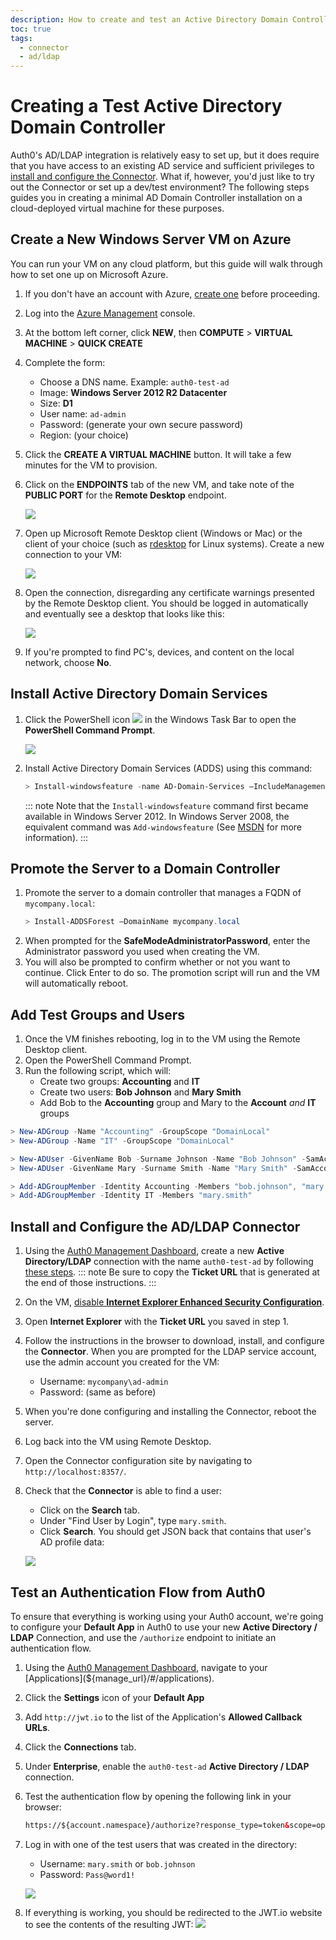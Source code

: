 ```yaml
---
description: How to create and test an Active Directory Domain Controller.
toc: true
tags:
  - connector
  - ad/ldap
---
```

# Creating a Test Active Directory Domain Controller

Auth0's AD/LDAP integration is relatively easy to set up, but it does require that you have access to an existing AD service and sufficient privileges to [install and configure the Connector](/connector/install). What if, however, you'd just like to try out the Connector or set up a dev/test environment? The following steps guides you in creating a minimal AD Domain Controller installation on a cloud-deployed virtual machine for these purposes.

## Create a New Windows Server VM on Azure

You can run your VM on any cloud platform, but this guide will walk through how to set one up on Microsoft Azure.

1. If you don't have an account with Azure, [create one](https://azure.microsoft.com) before proceeding.
1. Log into the [Azure Management](https://manage.windowsazure.com) console.
1. At the bottom left corner, click **NEW**, then **COMPUTE** > **VIRTUAL MACHINE** > **QUICK CREATE**
1. Complete the form:
    * Choose a DNS name. Example: `auth0-test-ad`
    * Image: **Windows Server 2012 R2 Datacenter**
    * Size: **D1**
    * User name: `ad-admin`
    * Password: (generate your own secure password)
    * Region: (your choice)
1. Click the **CREATE A VIRTUAL MACHINE** button. It will take a few minutes for the VM to provision.
1. Click on the **ENDPOINTS** tab of the new VM, and take note of the **PUBLIC PORT** for the **Remote Desktop** endpoint.

    ![](/media/articles/connector/test-dc/remote-desktop-port.png)

1. Open up Microsoft Remote Desktop client (Windows or Mac) or the client of your choice (such as [rdesktop](http://www.rdesktop.org/) for Linux systems). Create a new connection to your VM:

    ![](/media/articles/connector/test-dc/remote-desktop-connection.png)

1. Open the connection, disregarding any certificate warnings presented by the Remote Desktop client. You should be logged in automatically and eventually see a desktop that looks like this:

    ![](/media/articles/connector/test-dc/new-vm-desktop.png)

1. If you're prompted to find PC's, devices, and content on the local network, choose **No**.

## Install Active Directory Domain Services

1. Click the PowerShell icon ![](/media/articles/connector/test-dc/powershell-icon.png) in the Windows Task Bar to open the **PowerShell Command Prompt**.

    ![](/media/articles/connector/test-dc/powershell-command-prompt.png)

1. Install Active Directory Domain Services (ADDS) using this command:
    ```powershell
    > Install-windowsfeature -name AD-Domain-Services –IncludeManagementTools
    ```

    ::: note
    Note that the `Install-windowsfeature` command first became available in Windows Server 2012. In Windows Server 2008, the equivalent command was `Add-windowsfeature` (See [MSDN](https://msdn.microsoft.com/en-us/library/ee662309.aspx) for more information).
    :::

## Promote the Server to a Domain Controller

1. Promote the server to a domain controller that manages a FQDN of `mycompany.local`:
    ```powershell
    > Install-ADDSForest –DomainName mycompany.local
    ```
1. When prompted for the **SafeModeAdministratorPassword**, enter the Administrator password you used when creating the VM.
1. You will also be prompted to confirm whether or not you want to continue. Click Enter to do so. The promotion script will run and the VM will automatically reboot.

## Add Test Groups and Users

1. Once the VM finishes rebooting, log in to the VM using the Remote Desktop client.
1. Open the PowerShell Command Prompt.
1. Run the following script, which will:
    * Create two groups: **Accounting** and **IT**
    * Create two users: **Bob Johnson** and **Mary Smith**
    * Add Bob to the **Accounting** group and Mary to the **Account** *and* **IT** groups

```powershell
> New-ADGroup -Name "Accounting" -GroupScope "DomainLocal"
> New-ADGroup -Name "IT" -GroupScope "DomainLocal"

> New-ADUser -GivenName Bob -Surname Johnson -Name "Bob Johnson" -SamAccountName bob.johnson -Enabled $True -AccountPassword (ConvertTo-SecureString "Pass@word1!" -AsPlainText -force) -PasswordNeverExpires $True
> New-ADUser -GivenName Mary -Surname Smith -Name "Mary Smith" -SamAccountName mary.smith -Enabled $True -AccountPassword (ConvertTo-SecureString "Pass@word1!" -AsPlainText -force) -PasswordNeverExpires $True

> Add-ADGroupMember -Identity Accounting -Members "bob.johnson", "mary.smith"
> Add-ADGroupMember -Identity IT -Members "mary.smith"

```

## Install and Configure the AD/LDAP Connector

1. Using the [Auth0 Management Dashboard](${manage_url}), create a new **Active Directory/LDAP** connection with the name `auth0-test-ad` by following [these steps](/connections/enterprise/active-directory).
    ::: note
    Be sure to copy the **Ticket URL** that is generated at the end of those instructions.
    :::
1. On the VM, [disable **Internet Explorer Enhanced Security Configuration**](http://blog.blksthl.com/2012/11/28/how-to-disable-ie-enhanced-security-in-windows-server-2012/).
1. Open **Internet Explorer** with the **Ticket URL** you saved in step 1.
1. Follow the instructions in the browser to download, install, and configure the **Connector**. When you are prompted for the LDAP service account, use the admin account you created for the VM:
    * Username: `mycompany\ad-admin`
    * Password: (same as before)
1. When you're done configuring and installing the Connector, reboot the server.
1. Log back into the VM using Remote Desktop.
1. Open the Connector configuration site by navigating to `http://localhost:8357/`.
1. Check that the **Connector** is able to find a user:
    * Click on the **Search** tab.
    * Under "Find User by Login", type `mary.smith`.
    * Click **Search**. You should get JSON back that contains that user's AD profile data:

    ![](/media/articles/connector/test-dc/test-find-user.png)

## Test an Authentication Flow from Auth0

To ensure that everything is working using your Auth0 account, we're going to configure your **Default App** in Auth0 to use your new **Active Directory / LDAP** Connection, and use the `/authorize` endpoint to initiate an authentication flow.

1. Using the [Auth0 Management Dashboard](${manage_url}), navigate to your [Applications](${manage_url}/#/applications).
1. Click the **Settings** icon of your **Default App**
1. Add `http://jwt.io` to the list of the Application's **Allowed Callback URLs**.
1. Click the **Connections** tab.
1. Under **Enterprise**, enable the `auth0-test-ad` **Active Directory / LDAP** connection.
1. Test the authentication flow by opening the following link in your browser:
    ```html
    https://${account.namespace}/authorize?response_type=token&scope=openid%20profile&client_id=${account.clientId}&redirect_uri=http://jwt.io&connection=auth0-test-ad
    ```

1. Log in with one of the test users that was created in the directory:
    * Username: `mary.smith` or `bob.johnson`
    * Password: `Pass@word1!`

    ![](/media/articles/connector/test-dc/auth-flow-login.png)
1. If everything is working, you should be redirected to the JWT.io website to see the contents of the resulting JWT:
    ![](/media/articles/connector/test-dc/auth-success.png)
